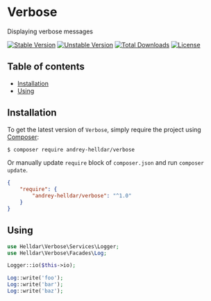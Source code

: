 # Verbose

Displaying verbose messages

[![Stable Version][badge_stable]][link_packagist]
[![Unstable Version][badge_unstable]][link_packagist]
[![Total Downloads][badge_downloads]][link_packagist]
[![License][badge_license]][link_license]

## Table of contents

* [Installation](#installation)
* [Using](#using)

## Installation

To get the latest version of `Verbose`, simply require the project using [Composer](https://getcomposer.org):

```bash
$ composer require andrey-helldar/verbose
```

Or manually update `require` block of `composer.json` and run `composer update`.

```json
{
    "require": {
        "andrey-helldar/verbose": "^1.0"
    }
}
```

## Using

```php
use Helldar\Verbose\Services\Logger;
use Helldar\Verbose\Facades\Log;

Logger::io($this->io);

Log::write('foo');
Log::write('bar');
Log::write('baz');
```

[badge_downloads]:      https://img.shields.io/packagist/dt/andrey-helldar/verbose.svg?style=flat-square

[badge_license]:        https://img.shields.io/packagist/l/andrey-helldar/verbose.svg?style=flat-square

[badge_stable]:         https://img.shields.io/github/v/release/andrey-helldar/verbose?label=stable&style=flat-square

[badge_unstable]:       https://img.shields.io/badge/unstable-dev--main-orange?style=flat-square

[link_license]:         LICENSE

[link_packagist]:       https://packagist.org/packages/andrey-helldar/verbose
